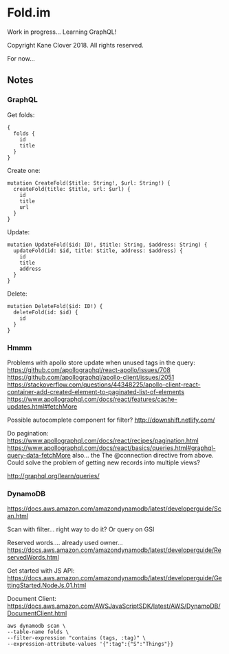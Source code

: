 # Fold.im

Work in progress... Learning GraphQL!

Copyright Kane Clover 2018.
All rights reserved.

For now...

## Notes

### GraphQL

Get folds:
```
{
  folds {
    id
    title
  }
}
```

Create one:
```
mutation CreateFold($title: String!, $url: String!) {
  createFold(title: $title, url: $url) {
    id
    title
    url
  }
}
```
Update:
```
mutation UpdateFold($id: ID!, $title: String, $address: String) {
  updateFold(id: $id, title: $title, address: $address) {
    id
    title
    address
  }
}
```
Delete:
```
mutation DeleteFold($id: ID!) {
  deleteFold(id: $id) {
    id
  }
}
```

### Hmmm

Problems with apollo store update when unused tags in the query:
https://github.com/apollographql/react-apollo/issues/708
https://github.com/apollographql/apollo-client/issues/2051
https://stackoverflow.com/questions/44348225/apollo-client-react-container-add-created-element-to-paginated-list-of-elements
https://www.apollographql.com/docs/react/features/cache-updates.html#fetchMore

Possible autocomplete component for filter?
http://downshift.netlify.com/

Do pagination:
https://www.apollographql.com/docs/react/recipes/pagination.html
https://www.apollographql.com/docs/react/basics/queries.html#graphql-query-data-fetchMore
also... the The @connection directive from above.
Could solve the problem of getting new records into multiple views?

http://graphql.org/learn/queries/



### DynamoDB

https://docs.aws.amazon.com/amazondynamodb/latest/developerguide/Scan.html

Scan with filter... right way to do it? Or query on GSI

Reserved words.... already used owner...
https://docs.aws.amazon.com/amazondynamodb/latest/developerguide/ReservedWords.html

Get started with JS API:
https://docs.aws.amazon.com/amazondynamodb/latest/developerguide/GettingStarted.NodeJs.01.html

Document Client: 
https://docs.aws.amazon.com/AWSJavaScriptSDK/latest/AWS/DynamoDB/DocumentClient.html

```
aws dynamodb scan \
--table-name folds \
--filter-expression "contains (tags, :tag)" \
--expression-attribute-values '{":tag":{"S":"Things"}}
```